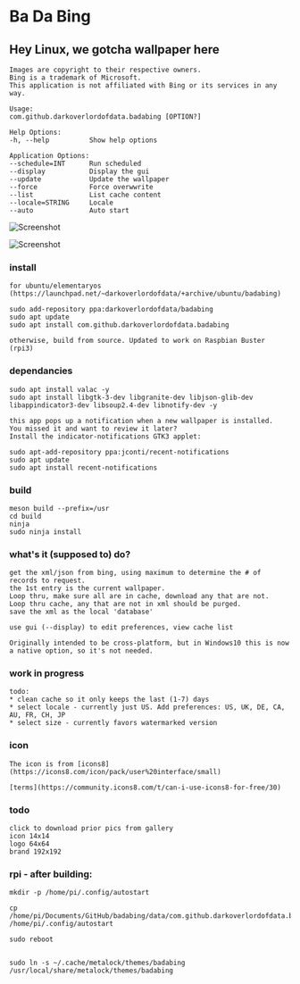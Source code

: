 # Ba Da Bing
## Hey Linux, we gotcha wallpaper here


    Images are copyright to their respective owners. 
    Bing is a trademark of Microsoft. 
    This application is not affiliated with Bing or its services in any way.

    Usage:
    com.github.darkoverlordofdata.badabing [OPTION?]

    Help Options:
    -h, --help          Show help options

    Application Options:
    --schedule=INT      Run scheduled
    --display           Display the gui
    --update            Update the wallpaper
    --force             Force overwwrite
    --list              List cache content
    --locale=STRING     Locale
    --auto              Auto start

![Screenshot](https://github.com/darkoverlordofdata/badabing/raw/master/Screenshot1.png "Screenshot")

![Screenshot](https://github.com/darkoverlordofdata/badabing/raw/master/Screenshot2.png "Screenshot")

### install

    for ubuntu/elementaryos (https://launchpad.net/~darkoverlordofdata/+archive/ubuntu/badabing)

    sudo add-repository ppa:darkoverlordofdata/badabing
    sudo apt update 
    sudo apt install com.github.darkoverlordofdata.badabing

    otherwise, build from source. Updated to work on Raspbian Buster (rpi3)

### dependancies

    sudo apt install valac -y
    sudo apt install libgtk-3-dev libgranite-dev libjson-glib-dev libappindicator3-dev libsoup2.4-dev libnotify-dev -y

    this app pops up a notification when a new wallpaper is installed. 
    You missed it and want to review it later? 
    Install the indicator-notifications GTK3 applet:

    sudo apt-add-repository ppa:jconti/recent-notifications
    sudo apt update 
    sudo apt install recent-notifications


### build

    meson build --prefix=/usr
    cd build
    ninja
    sudo ninja install

### what's it (supposed to) do?

    get the xml/json from bing, using maximum to determine the # of records to request.
    the 1st entry is the current wallpaper.
    Loop thru, make sure all are in cache, download any that are not.
    Loop thru cache, any that are not in xml should be purged.
    save the xml as the local 'database'

    use gui (--display) to edit preferences, view cache list

    Originally intended to be cross-platform, but in Windows10 this is now a native option, so it's not needed.

### work in progress

    todo:
    * clean cache so it only keeps the last (1-7) days
    * select locale - currently just US. Add preferences: US, UK, DE, CA, AU, FR, CH, JP
    * select size - currently favors watermarked version


### icon

    The icon is from [icons8](https://icons8.com/icon/pack/user%20interface/small)

    [terms](https://community.icons8.com/t/can-i-use-icons8-for-free/30)




### todo

    click to download prior pics from gallery
    icon 14x14  
    logo 64x64
    brand 192x192


### rpi - after building:

    mkdir -p /home/pi/.config/autostart

    cp /home/pi/Documents/GitHub/badabing/data/com.github.darkoverlordofdata.badabing.desktop /home/pi/.config/autostart

    sudo reboot


    sudo ln -s ~/.cache/metalock/themes/badabing /usr/local/share/metalock/themes/badabing